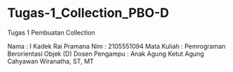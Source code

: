 # Tugas-1_Collection_PBO-D
Tugas 1 Pembuatan Collection

Nama            : I Kadek Rai Pramana 
Nim             : 2105551094
Mata Kuliah     : Pemrograman Berorientasi Objek (D)
Dosen Pengampu  : Anak Agung Ketut Agung Cahyawan Wiranatha, ST, MT

